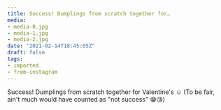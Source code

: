 ```yaml
---
title: Success! Dumplings from scratch together for…
media:
- media-0.jpg
- media-1.jpg
- media-2.jpg
date: "2021-02-14T18:45:05Z"
draft: false
tags:
- imported
- from-instagram
---
```

Success\! Dumplings from scratch together for Valentine's ☺️ \(To be fair, ain't much would have counted as "not success" 😁😘\)
